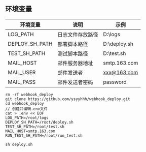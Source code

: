 
## 环境变量
|环境变量|说明|示例|
|--|--|--|
|LOG_PATH|日志文件存放路径|D:\logs|
|DEPLOY_SH_PATH|部署脚本路径|D:\deploy.sh|
|TEST_SH_PATH|测试脚本路径|D:\test.sh|
|MAIL_HOST|邮件服务器地址|smtp.163.com|
|MAIL_USER|邮件发送者|xxx@163.com|
|MAIL_PASS|邮件发送者密码|password|



```shell
rm -rf webhook_deploy
git clone https://github.com/ysyyhhh/webhook_deploy.git
cd webhook_deploy
// 创建并编辑.env文件
cat > .env << EOF
LOG_PATH=/root/logs
DEPLOY_SH_PATH=/root/deploy.sh
TEST_SH_PATH=/root/test.sh
MAIL_HOST=smtp.163.com
RUN_TEST_SH_PATH=/root/run_test.sh

sh deploy.sh
```